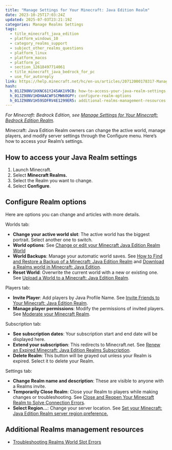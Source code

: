 ```yaml
---
title: "Manage Settings for Your Minecraft: Java Edition Realm"
date: 2023-10-25T17:03:24Z
updated: 2025-07-03T23:21:19Z
categories: Manage Realms Settings
tags:
  - title_minecraft_java_edition
  - platform_windows_10
  - category_realms_support
  - subject_other_realms_questions
  - platform_linux
  - platform_macos
  - platform_pc
  - section_12618497714061
  - title_minecraft_java_bedrock_for_pc
  - use_for_autoreply
link: https://help.minecraft.net/hc/en-us/articles/20712000178317-Manage-Settings-for-Your-Minecraft-Java-Edition-Realm
hash:
  h_01JZ98NV1HXNC61Y245AK1V9CB: how-to-access-your-java-realm-settings
  h_01JZ98NV1HDHAACWFSCMW60GPY: configure-realm-options
  h_01JZ98NV1H59SDFRV4E1299ER5: additional-realms-management-resources
---
```


*For Minecraft: Bedrock Edition, see [Manage Settings for Your Minecraft: Bedrock Edition Realm](./Manage-Settings-for-Your-Minecraft-Bedrock-Edition-Realm.md).*

Minecraft: Java Edition Realm owners can change the active world, manage players, and modify server settings through the Configure menu. Here’s how to access your Realm’s settings.

## How to access your Java Realm settings

1.  Launch Minecraft.
2.  Select **Minecraft Realms.**
3.  Select the Realm you want to change.
4.  Select **Configure**.

## Configure Realm options

Here are options you can change and articles with more details.

Worlds tab:

- **Change your active world slot**: The active world has the biggest portrait. Select another one to switch.
- **World options**: See [Change or edit your Minecraft Java Edition Realm World](../Manage-Realms-Worlds/Change-or-edit-your-Minecraft-Java-Edition-Realm-World.md)
- **World Backups**: Manage your automatic world saves. See [How to Find and Restore a Backup of a Minecraft: Java Edition Realm](../Manage-Realms-Worlds/How-to-Find-and-Restore-a-Backup-of-a-Minecraft-Java-Edition-Realm-World.md) and [Download a Realms world in Minecraft: Java Edition](../Manage-Realms-Worlds/Download-a-Realms-world-in-Minecraft-Java-Edition.md).
- **Reset World**: Overwrite the current world with a new or existing one. See [Upload a World to a Minecraft: Java Edition Realm](../Manage-Realms-Worlds/Upload-a-World-to-a-Minecraft-Java-Edition-Realm.md).

Players tab:

- **Invite Player**: Add players by Java Profile Name. See [Invite Friends to Your Minecraft: Java Edition Realm](../Create-or-Join-Realms/Invite-Friends-to-Your-Minecraft-Java-Edition-Realm.md).
- **Manage player permissions**: Modify the permissions of invited players. See [Moderate your Minecraft Realm](./Moderate-Your-Minecraft-Realm.md).

Subscription tab:

- **See subscription dates**: Your subscription start and end date will be displayed here.
- **Extend your subscription**: This redirects to Minecraft.net. See [Renew an Expired Minecraft: Java Edition Realms Subscription](../Manage-Realms-Subscriptions/Renew-an-Expired-Minecraft-Java-Edition-Realms-Subscription.md).
- **Delete Realm**: This button will be grayed out unless your Realm is expired. Select it to delete your Realm.

Settings tab:

- **Change Realm name and description**: These are visible to anyone with a Realms invite.
- **Temporarily Close Realm**: Close your Realm to players while making changes or troubleshooting. See [Close and Reopen Your Minecraft Realm to Solve Connection Errors](../Troubleshoot-Minecraft-Realms/Close-and-Reopen-Your-Minecraft-Realm-to-Solve-Connection-Errors.md).
- **Select Region…**: Change your server location. See [Set your Minecraft: Java Edition Realm server region preference.](./Set-your-Minecraft-Java-Edition-Realm-server-region-preference.md)

## Additional Realms management resources

- [Troubleshooting Realms World Slot Errors](../Troubleshoot-Minecraft-Realms/Troubleshooting-Realms-World-Slot-Errors.md)
